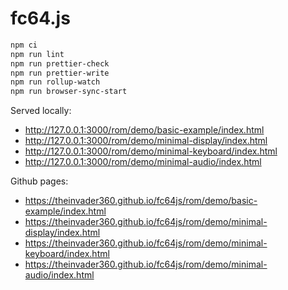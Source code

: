 # fc64.js

```bash
npm ci
npm run lint
npm run prettier-check
npm run prettier-write
npm run rollup-watch
npm run browser-sync-start
```

Served locally:

* <http://127.0.0.1:3000/rom/demo/basic-example/index.html>
* <http://127.0.0.1:3000/rom/demo/minimal-display/index.html>
* <http://127.0.0.1:3000/rom/demo/minimal-keyboard/index.html>
* <http://127.0.0.1:3000/rom/demo/minimal-audio/index.html>

Github pages:

* <https://theinvader360.github.io/fc64js/rom/demo/basic-example/index.html>
* <https://theinvader360.github.io/fc64js/rom/demo/minimal-display/index.html>
* <https://theinvader360.github.io/fc64js/rom/demo/minimal-keyboard/index.html>
* <https://theinvader360.github.io/fc64js/rom/demo/minimal-audio/index.html>
